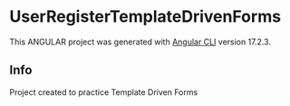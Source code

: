 # UserRegisterTemplateDrivenForms

This ANGULAR project was generated with [Angular CLI](https://github.com/angular/angular-cli) version 17.2.3.

## Info

Project created to practice Template Driven Forms